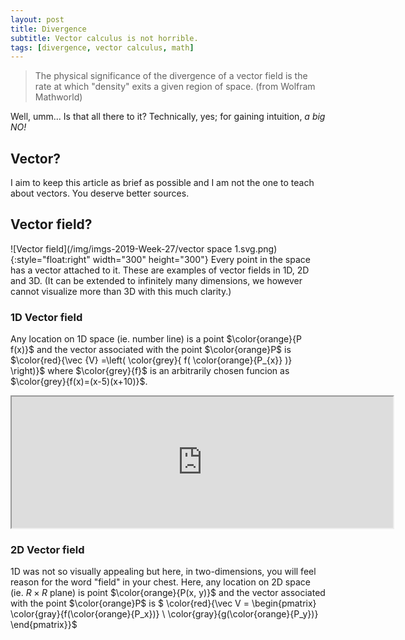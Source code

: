 ```yaml
---
layout: post
title: Divergence
subtitle: Vector calculus is not horrible.
tags: [divergence, vector calculus, math]
---
```


> The physical significance of the divergence of a vector field is the rate at which "density" exits a given region of space.
(from Wolfram Mathworld)

Well, umm... Is that all there to it?
Technically, yes; for gaining intuition, *a big NO!*

## Vector?
I aim to keep this article as brief as possible and I am not the one to teach about vectors. You deserve better sources.

## Vector field?
![Vector field](/img/imgs-2019-Week-27/vector space 1.svg.png){:style="float:right" width="300" height="300"}
Every point in the space has a vector attached to it. These are examples of vector fields in 1D, 2D and 3D. (It can be extended to infinitely many dimensions, we however cannot visualize more than 3D with this much clarity.)

### 1D Vector field
Any location on 1D space (ie. number line) is a point $\color{orange}{P f(x)}$ and the vector associated with the point $\color{orange}P$ is $\color{red}{\vec {V} =\left(  \color{grey}{ f(   \color{orange}{P_{x}}   )}   \right)}$ where $\color{grey}{f}$ is an arbitrarily chosen funcion as $\color{grey}{f(x)=(x-5)(x+10)}$.
<iframe src="https://editor.p5js.org/alpersunter1@gmail.com/embed/tshnG3w0J" width="610" height="210">If you see this text, iframe didn't properly loaded the target url. You can check the link https://editor.p5js.org/alpersunter1@gmail.com/embed/tshnG3w0J yourself. :)</iframe>

### 2D Vector field
1D was not so visually appealing but here, in two-dimensions, you will feel reason for the word "field" in your chest. Here, any location on 2D space (ie. $R \times R$ plane) is point $\color{orange}{P(x, y)}$ and the vector associated with the point $\color{orange}P$ is $ \color{red}{\vec V = \begin{pmatrix}  \color{gray}{f(\color{orange}{P_x})} \\ \color{gray}{g(\color{orange}{P_y})} \end{pmatrix}}$ 
